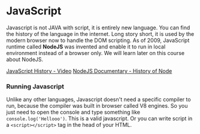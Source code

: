 # JavaScript

Javascript is not JAVA with script, it is entirely new language. You can find the history of the language in the internet. Long story short, it is used by the modern browser now to handle the DOM scripting. As of 2009, JavaScript runtime called **NodeJS** was invented and enable it to run in local environment instead of a browser only. We will learn later on this course about NodeJS.

[JavaScript History - Video](https://www.youtube.com/watch?v=Sh6lK57Cuk4&t=222s&pp=ygUWamF2YXNjcmlwdCBkb2N1bWVudGFyeQ%3D%3D)
[NodeJS Documentary - History of Node](https://www.youtube.com/watch?v=LB8KwiiUGy0&pp=ygUSbm9kZWpzIGRvY3VtZW50YXJ5)

### Running Javascript

Unlike any other languages, Javascript doesn't need a specific compiler to run, because the compiler was built in browser called V8 engines. So you just need to open the console and type something like `console.log('Hellooo')`. This is a valid javascript. Or you can write script in a `<script></script>` tag in the head of your HTML.
